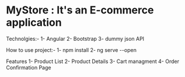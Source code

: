 # MyStore : It's an E-commerce application 

Technolgies:-
1- Angular 
2- Bootstrap
3- dummy json API

How to use project:-
1- npm install
2- ng serve --open

Features
1- Product List
2- Product Details 
3- Cart managment 
4- Order Confirmation Page
